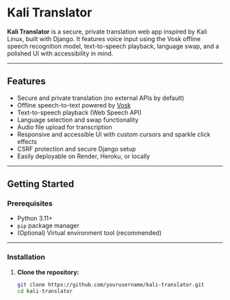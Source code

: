 # Kali Translator

**Kali Translator** is a secure, private translation web app inspired by Kali Linux, built with Django. It features voice input using the Vosk offline speech recognition model, text-to-speech playback, language swap, and a polished UI with accessibility in mind.

---

## Features

- Secure and private translation (no external APIs by default)
- Offline speech-to-text powered by [Vosk](https://alphacephei.com/vosk/)
- Text-to-speech playback (Web Speech API)
- Language selection and swap functionality
- Audio file upload for transcription
- Responsive and accessible UI with custom cursors and sparkle click effects
- CSRF protection and secure Django setup
- Easily deployable on Render, Heroku, or locally

---

## Getting Started

### Prerequisites

- Python 3.11+
- `pip` package manager
- (Optional) Virtual environment tool (recommended)

---

### Installation

1. **Clone the repository:**

   ```bash
   git clone https://github.com/yourusername/kali-translator.git
   cd kali-translator
